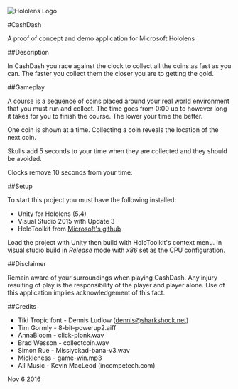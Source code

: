 ![Hololens Logo](http://i.imgur.com/1oS8AyF.png)

#CashDash 

A proof of concept and demo application for Microsoft Hololens


##Description

In CashDash you race against the clock to collect all the coins as fast as you can. The faster you collect them the closer you are to getting the gold.


##Gameplay

A course is a sequence of coins placed around your real world environment that you must run and collect. The time goes from 0:00 up to however long it takes for you to finish the course. The lower your time the better.


One coin is shown at a time. Collecting a coin reveals the location of the next coin.


Skulls add 5 seconds to your time when they are collected and they should be avoided.

Clocks remove 10 seconds from your time.

##Setup

To start this project you must have the following installed:
 * Unity for Hololens (5.4)
 * Visual Studio 2015 with Update 3
 * HoloToolkit from [Microsoft's github](https://github.com/Microsoft/HoloToolkit-Unity)

Load the project with Unity then build with HoloToolkit's context menu. In visual studio build in *Release* mode with *x86* set as the CPU configuration.

##Disclaimer

Remain aware of your surroundings when playing CashDash. Any injury resulting of play is the responsibility of the player and player alone. Use of this application implies acknowledgement of this fact.

##Credits

 * Tiki Tropic font - Dennis Ludlow (dennis@sharkshock.net)
 * Tim Gormly - 8-bit-powerup2.aiff
 * AnnaBloom - click-plonk.wav
 * Brad Wesson - collectcoin.wav
 * Simon Rue - Misslyckad-bana-v3.wav
 * Mickleness - game-win.mp3
 * All Music - Kevin MacLeod (incompetech.com)

Nov 6 2016
